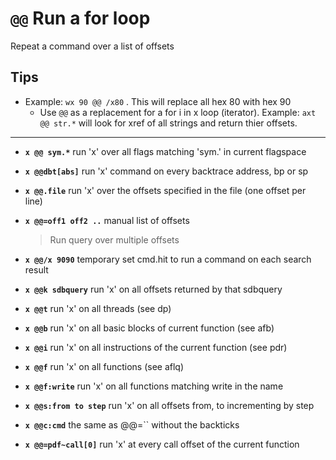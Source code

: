 <!-- TITLE: @@ Run A For Loop -->
#  `@@` Run a for loop

Repeat a command over a list of offsets

## **Tips**
  - Example: `wx 90 @@ /x80` . This will replace all hex 80 with hex 90
	- Use `@@` as a replacement for a for i in x loop (iterator). Example: `axt @@ str.*` will look for xref of all strings and return thier offsets.
---
- **`x @@ sym.*`** run 'x' over all flags matching 'sym.' in current flagspace
- **`x @@dbt[abs]`** run 'x' command on every backtrace address, bp or sp
- **`x @@.file`** run 'x' over the offsets specified in the file (one offset per line)
- **`x @@=off1 off2 ..`** manual list of offsets

  > Run query over multiple offsets

- **`x @@/x 9090`** temporary set cmd.hit to run a command on each search result
- **`x @@k sdbquery`** run 'x' on all offsets returned by that sdbquery
- **`x @@t`** run 'x' on all threads (see dp)
- **`x @@b`** run 'x' on all basic blocks of current function (see afb)
- **`x @@i`** run 'x' on all instructions of the current function (see pdr)
- **`x @@f`** run 'x' on all functions (see aflq)
- **`x @@f:write`** run 'x' on all functions matching write in the name
- **`x @@s:from to step`** run 'x' on all offsets from, to incrementing by step
- **`x @@c:cmd`** the same as @@=`` without the backticks
- **`x @@=pdf~call[0]`** run 'x' at every call offset of the current function